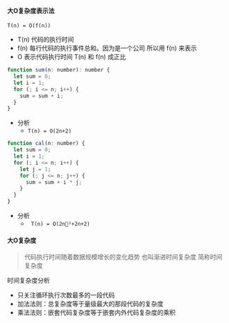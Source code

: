 #### 大O复杂度表示法

```T(n) = O(f(n))```
- T(n) 代码的执行时间
- f(n) 每行代码的执行事件总和。因为是一个公司 所以用 f(n) 来表示
- O 表示代码执行时间 T(n) 和 f(n) 成正比

```js
function sum(n: number): number {
  let sum = 0;
  let i = 1;
  for (; i <= n; i++) {
    sum = sum + i;
  }
}
```
- 分析
  - ```T(n) = O(2n+2)```

```js
function cal(n: number) {
  let sum = 0;
  let i = 1;
  for (; i <= n; i++) {
    let j = 1;
    for (; j <= n; j++) {
      sum = sum + i * j;
    }
  }
}
```
- 分析
  - ``` T(n) = O(2n²+2n+2)```

#### 大O复杂度

> 代码执行时间随着数据规模增长的变化趋势 也叫渐进时间复杂度 简称时间复杂度

时间复杂度分析

- 只关注循环执行次数最多的一段代码
- 加法法则：总复杂度等于量级最大的那段代码的复杂度
- 乘法法则：嵌套代码复杂度等于嵌套内外代码复杂度的乘积

